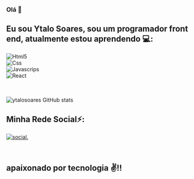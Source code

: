 ### Olá 👋

## Eu sou Ytalo Soares, sou um programador front end, atualmente estou aprendendo :computer:: 

<div stlyle="display": inline-block"> 
    <img ialing="center" alt="Html5" src="https://img.shields.io/badge/HTML5-E34F26?style=for-the-badge&logo=html5&logoColor=white " />
<div stlyle="display": inline-block"> 
    <img ialing="center" alt="Css" src="https://img.shields.io/badge/CSS3-1572B6?style=for-the-badge&logo=css3&logoColor=white" />
    <div stlyle="display": inline-block"> 
    <img ialing="center" alt="Javascrips" src="https://img.shields.io/badge/JavaScript-F7DF1E?style=for-the-badge&logo=javascript&logoColor=black" />
 <div stlyle="display!: inline-block"> 
    <img ialing="center" alt="React" src="https://img.shields.io/badge/React-20232A?style=for-the-badge&logo=react&logoColor=61DAFB" />
  </div>
 <br/>
  <br/>

  

![ytalosoares GitHub stats](https://github-readme-stats.vercel.app/api?username=ytalosoares&show_icons=true&theme=radical)
 <br/>


## Minha Rede Social:zap::

[![social.](https://img.shields.io/badge/Instagram-E4405F?style=for-the-badge&logo=instagram&logoColor=white)](https://instagram.com/ytalosoaresss)

 <br/>


## apaixonado por tecnologia :v:!!
